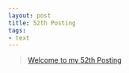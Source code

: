 ```yaml
---
layout: post
title: 52th Posting
tags: 
- text
---
```


> [Welcome to my 52th Posting](https://janghan-kor.tistory.com/299)
 